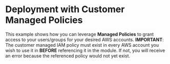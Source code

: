 # Deployment with Customer Managed Policies

This example shows how you can leverage **Managed Policies** to grant access to your users/groups for your desired AWS accounts. **IMPORTANT**: The customer managed IAM policy must exist in every AWS account you wish to use it in **BEFORE** referencing it in the module. If not, you will receive an error because the referenced policy would not yet exist.
